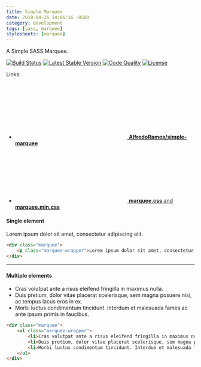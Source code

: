 ```yaml
---
title: Simple Marquee
date: 2018-04-26 14:06:16 -0500
category: development
tags: [sass, marquee]
stylesheets: [marquee]
---
```

A Simple SASS Marquee.

[![Build Status](https://img.shields.io/travis/AlfredoRamos/simple-marquee.svg?style=flat-square&maxAge=3600)](https://travis-ci.org/AlfredoRamos/simple-marquee) [![Latest Stable Version](https://img.shields.io/github/tag/AlfredoRamos/simple-marquee.svg?style=flat-square&label=stable&maxAge=3600)](https://github.com/AlfredoRamos/simple-marquee/releases) [![Code Quality](https://img.shields.io/codacy/grade/4880dfbf94f040f5900b2b840ddd5bd6.svg?style=flat-square&maxAge=3600)](https://www.codacy.com/app/AlfredoRamos/simple-marquee) [![License](https://img.shields.io/github/license/AlfredoRamos/simple-marquee.svg?style=flat-square)](https://raw.githubusercontent.com/AlfredoRamos/simple-marquee/master/LICENSE)

Links:

- [<svg class="icon icon-github"><use xlink:href="#github" /></svg> **AlfredoRamos/simple-marquee**](https://github.com/AlfredoRamos/simple-marquee)
- [<svg class="icon icon-github"><use xlink:href="#github" /></svg> **marquee.css** and **marquee.min.css**](https://gist.github.com/AlfredoRamos/241ebc49763fd6d8d805878e29b9c804)

<h4>Single element</h4>
<div class="marquee">
	<p class="marquee-wrapper">Lorem ipsum dolor sit amet, consectetur adipiscing elit.</p>
</div>

```html
<div class="marquee">
	<p class="marquee-wrapper">Lorem ipsum dolor sit amet, consectetur adipiscing elit.</p>
</div>
```

___

<h4>Multiple elements</h4>
<div class="marquee">
	<ul class="marquee-wrapper">
		<li>Cras volutpat ante a risus eleifend fringilla in maximus nulla.</li>
		<li>Duis pretium, dolor vitae placerat scelerisque, sem magna posuere nisi, ac tempus lacus eros in ex.</li>
		<li>Morbi luctus condimentum tincidunt. Interdum et malesuada fames ac ante ipsum primis in faucibus.</li>
	</ul>
</div>

```html
<div class="marquee">
	<ul class="marquee-wrapper">
		<li>Cras volutpat ante a risus eleifend fringilla in maximus nulla.</li>
		<li>Duis pretium, dolor vitae placerat scelerisque, sem magna posuere nisi, ac tempus lacus eros in ex.</li>
		<li>Morbi luctus condimentum tincidunt. Interdum et malesuada fames ac ante ipsum primis in faucibus.</li>
	</ul>
</div>
```
